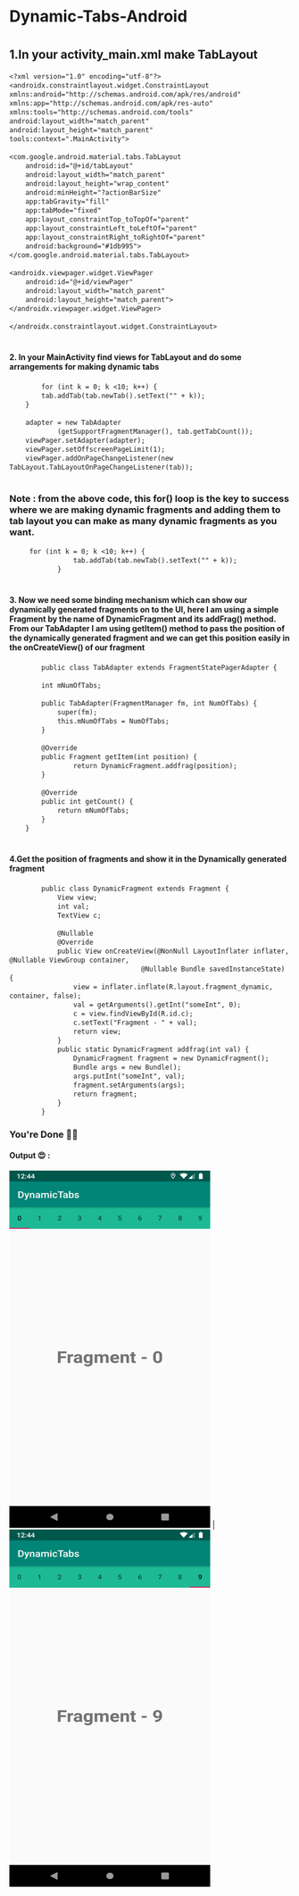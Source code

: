 # Dynamic-Tabs-Android
#
## 1.In your activity_main.xml make TabLayout
    <?xml version="1.0" encoding="utf-8"?>
    <androidx.constraintlayout.widget.ConstraintLayout 
    xmlns:android="http://schemas.android.com/apk/res/android"
    xmlns:app="http://schemas.android.com/apk/res-auto"
    xmlns:tools="http://schemas.android.com/tools"
    android:layout_width="match_parent"
    android:layout_height="match_parent"
    tools:context=".MainActivity">

    <com.google.android.material.tabs.TabLayout
        android:id="@+id/tabLayout"
        android:layout_width="match_parent"
        android:layout_height="wrap_content"
        android:minHeight="?actionBarSize"
        app:tabGravity="fill"
        app:tabMode="fixed"
        app:layout_constraintTop_toTopOf="parent"
        app:layout_constraintLeft_toLeftOf="parent"
        app:layout_constraintRight_toRightOf="parent"
        android:background="#1db995">
    </com.google.android.material.tabs.TabLayout>

    <androidx.viewpager.widget.ViewPager
        android:id="@+id/viewPager"
        android:layout_width="match_parent"
        android:layout_height="match_parent">
    </androidx.viewpager.widget.ViewPager>
    
    </androidx.constraintlayout.widget.ConstraintLayout>

#
#### 2. In your MainActivity find views for TabLayout and do some arrangements for making dynamic tabs

            for (int k = 0; k <10; k++) {
            tab.addTab(tab.newTab().setText("" + k));
        }

        adapter = new TabAdapter
                (getSupportFragmentManager(), tab.getTabCount());
        viewPager.setAdapter(adapter);
        viewPager.setOffscreenPageLimit(1);
        viewPager.addOnPageChangeListener(new TabLayout.TabLayoutOnPageChangeListener(tab));
#
### Note : from the above code, this for() loop is the key to success where we are making dynamic fragments and adding them to tab layout you can make as many dynamic fragments as you want.

         for (int k = 0; k <10; k++) {
                    tab.addTab(tab.newTab().setText("" + k));
                }
                
#
#### 3. Now we need some binding mechanism which can show our dynamically generated fragments on to the UI, here I am using a simple Fragment by the name of DynamicFragment and its addFrag() method. From our TabAdapter I am using getItem() method to pass the position of the dynamically generated fragment and we can get this position easily in the onCreateView() of our fragment

            public class TabAdapter extends FragmentStatePagerAdapter {

            int mNumOfTabs;

            public TabAdapter(FragmentManager fm, int NumOfTabs) {
                super(fm);
                this.mNumOfTabs = NumOfTabs;
            }

            @Override
            public Fragment getItem(int position) {
                    return DynamicFragment.addfrag(position);
            }

            @Override
            public int getCount() {
                return mNumOfTabs;
            }
        }
        
#
#### 4.Get the position of fragments and show it in the Dynamically generated fragment

            public class DynamicFragment extends Fragment {
                View view;
                int val;
                TextView c;

                @Nullable
                @Override
                public View onCreateView(@NonNull LayoutInflater inflater, @Nullable ViewGroup container, 
                                     @Nullable Bundle savedInstanceState) {
                    view = inflater.inflate(R.layout.fragment_dynamic, container, false);
                    val = getArguments().getInt("someInt", 0);
                    c = view.findViewById(R.id.c);
                    c.setText("Fragment - " + val);
                    return view;
                }
                public static DynamicFragment addfrag(int val) {
                    DynamicFragment fragment = new DynamicFragment();
                    Bundle args = new Bundle();
                    args.putInt("someInt", val);
                    fragment.setArguments(args);
                    return fragment;
                }
            }
            
### You're Done 🤘💃 




#### Output 😍 :
<img src="https://github.com/Alfaizkhan/Dynamic-Tabs-Android/blob/master/images/frg1.png" width="360" height="640"> | <img src="https://github.com/Alfaizkhan/Dynamic-Tabs-Android/blob/master/images/frg2.png" width="360" height="640">
